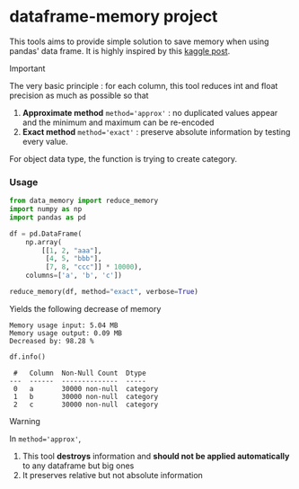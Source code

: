 # dataframe-memory project


This tools aims to provide simple solution to save memory when using pandas' data frame.
It is highly inspired by this [kaggle post](https://www.kaggle.com/gemartin/load-data-reduce-memory-usage).

> [!IMPORTANT]
> The very basic principle : for each column, this tool reduces int and float precision as much as possible so that
>
> 1. **Approximate method** `method='approx'` : no duplicated values appear and  the minimum and maximum can be re-encoded
> 2. **Exact method**   `method='exact'` : preserve absolute information by testing every value.
> 
> For object data type, the function is trying to create category. 

### Usage

````python
from data_memory import reduce_memory
import numpy as np
import pandas as pd

df = pd.DataFrame(
    np.array(
        [[1, 2, "aaa"],
         [4, 5, "bbb"],
         [7, 8, "ccc"]] * 10000),
    columns=['a', 'b', 'c'])

reduce_memory(df, method="exact", verbose=True)
````
Yields the following decrease of memory
````text
Memory usage input: 5.04 MB
Memory usage output: 0.09 MB
Decreased by: 98.28 % 
````
````python
df.info()
````

````text
 #   Column  Non-Null Count  Dtype   
---  ------  --------------  -----   
 0   a       30000 non-null  category
 1   b       30000 non-null  category
 2   c       30000 non-null  category
````

> [!WARNING] 
>  In `method='approx'`, 
> 1. This tool **destroys** information and **should not be applied automatically** to any dataframe but big ones
> 2. It preserves relative but not absolute information 


